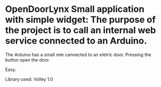# OpenDoorLynx Small application with simple widget: The purpose of the project is to call an internal web service connected to an Arduino.
The Arduino has a small rele cannected to an eletric door.
Pressing the button open the door.

Easy.

Library used: Volley 1.0

